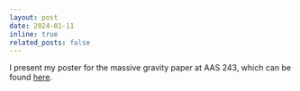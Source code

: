 ```yaml
---
layout: post
date: 2024-01-11
inline: true
related_posts: false
---
```


I present my poster for the massive gravity paper at AAS 243, which can be found [here](https://aas243-aas.ipostersessions.com/?s=A4-E8-89-2C-C2-B1-21-38-BF-A5-DA-54-B8-3D-83-B0).
